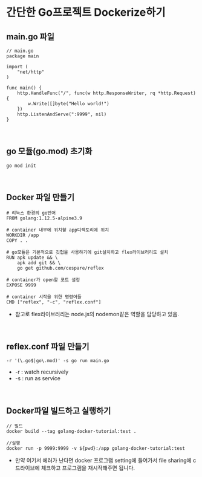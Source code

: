 # 간단한 Go프로젝트 Dockerize하기

## main.go 파일

```
// main.go
package main

import (
    "net/http"
)

func main() {
    http.HandleFunc("/", func(w http.ResponseWriter, rq *http.Request) {
        w.Write([]byte("Hello world!")
    })
    http.ListenAndServe(":9999", nil)
}
```

</br>

## go 모듈(go.mod) 초기화

```
go mod init
```

</br>

## Docker 파일 만들기

```
# 리눅스 환경의 go언어
FROM golang:1.12.5-alpine3.9

# container 내부에 위치할 app디렉토리에 위치
WORKDIR /app
COPY . .

# go모듈은 기본적으로 깃헙을 사용하기에 git설치하고 flex라이브러리도 설치
RUN apk update && \
    apk add git && \
    go get github.com/cespare/reflex

# container가 open할 포트 설정
EXPOSE 9999

# container 시작을 위한 명령어들
CMD ["reflex", "-c", "reflex.conf"]
```

- 참고로 flex라이브러리는 node.js의 nodemon같은 역할을 담당하고 있음.

</br>

## reflex.conf 파일 만들기

```
-r '(\.go$|go\.mod)' -s go run main.go
```

- -r : watch recursively
- -s : run as service

</br>

## Docker파일 빌드하고 실행하기

```
// 빌드
docker build --tag golang-docker-tutorial:test .

//실행
docker run -p 9999:9999 -v ${pwd}:/app golang-docker-tutorial:test
```

- 만약 여기서 에러가 난다면 docker 프로그램 setting에 들어가서 file sharing에 c드라이브에 체크하고 프로그램을 재시작해주면 됩니다.
